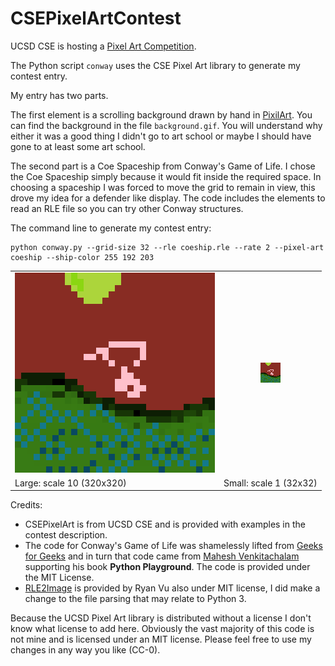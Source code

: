 # CSEPixelArtContest

UCSD CSE is hosting a [Pixel Art Competition](https://pixel-art.goto.ucsd.edu/).

The Python script ```conway``` uses the CSE Pixel Art library to generate my contest entry.

My entry has two parts.

The first element is a scrolling background drawn by hand in [PixilArt](https://pixilart.com). You can find the background in the file ```background.gif```. 
You will understand why either it was a good thing I didn't go to art school or maybe I should have gone to at least some art school.

The second part is a Coe Spaceship from Conway's Game of Life. I chose the Coe Spaceship simply because it would fit inside the required space. In choosing a
spaceship I was forced to move the grid to remain in view, this drove my idea for a defender like display. The code includes the elements to read an RLE file
so you can try other Conway structures.

The command line to generate my contest entry:
```
python conway.py --grid-size 32 --rle coeship.rle --rate 2 --pixel-art coeship --ship-color 255 192 203
```
<table>
<tr>
<td style="text-align: center;"><img alt="Coe Spaceship over Planet X" src="https://github.com/e3-cerruti/CSEPixelArtContest/blob/master/coeship_large.gif?raw=true" /></td>
<td style="text-align: center;"><img alt="Small Coe Spaceship over Planet X" src="https://github.com/e3-cerruti/CSEPixelArtContest/blob/master/coeship.gif?raw=true)" /></td>
</tr>
<tr><td>Large: scale 10 (320x320)</td><td>Small: scale 1 (32x32)</td></tr>
</table>


Credits:
  * CSEPixelArt is from UCSD CSE and is provided with examples in the contest description.
  * The code for Conway's Game of Life was shamelessly lifted from [Geeks for Geeks](https://www.geeksforgeeks.org/conways-game-life-python-implementation/) and in turn that code came from [Mahesh Venkitachalam](https://github.com/electronut/pp/tree/master/conway) supporting his book __Python Playground__. The code is provided under the MIT License.
  * [RLE2Image](https://github.com/rtvu/rle2img) is provided by Ryan Vu also under MIT license, I did make a change to the file parsing that may relate to Python 3.

Because the UCSD Pixel Art library is distributed without a license I don't know what license to add here. Obviously the vast majority of this code is not mine and is licensed under an MIT license. Please feel free to use my changes in any way you like (CC-0).
